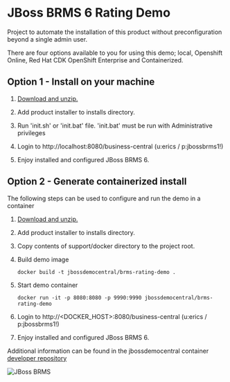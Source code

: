 JBoss BRMS 6 Rating Demo
=========================
Project to automate the installation of this product without preconfiguration beyond a single admin user.

There are four options available to you for using this demo; local, Openshift Online, Red Hat CDK OpenShift Enterprise and
Containerized.


Option 1 - Install on your machine
----------------------------------
1. [Download and unzip.](https://github.com/jbossdemocentral/brms-rating-demo/archive/master.zip)

2. Add product installer to installs directory.

3. Run 'init.sh' or 'init.bat' file. 'init.bat' must be run with Administrative privileges

4. Login to http://localhost:8080/business-central  (u:erics / p:jbossbrms1!)

5. Enjoy installed and configured JBoss BRMS 6.

Option 2 - Generate containerized install
-----------------------------------------
The following steps can be used to configure and run the demo in a container

1. [Download and unzip.](https://github.com/jbossdemocentral/bpms-rating-demo/archive/master.zip)

2. Add product installer to installs directory.

3. Copy contents of support/docker directory to the project root.

4. Build demo image

	```
	docker build -t jbossdemocentral/brms-rating-demo .
	```
5. Start demo container

	```
	docker run -it -p 8080:8080 -p 9990:9990 jbossdemocentral/brms-rating-demo
	```
6. Login to http://&lt;DOCKER_HOST&gt;:8080/business-central  (u:erics / p:jbossbrms1!)

7. Enjoy installed and configured JBoss BRMS 6.

Additional information can be found in the jbossdemocentral container [developer repository](https://github.com/jbossdemocentral/docker-developer)




![JBoss BRMS](https://github.com/jbossdemocentral/brms-rating-demo/blob/master/support/jboss-brms.png?raw=true)
